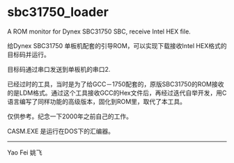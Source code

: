 # sbc31750\_loader
A ROM monitor for Dynex SBC31750 SBC, receive Intel HEX file.

给Dynex SBC31750 单板机配套的引导ROM，可以实现下载接收Intel HEX格式的目标码并运行。

目标码通过串口发送到单板机的串口2.

已经过时的工具，当时是为了给GCC－1750配套的，原版SBC31750的ROM接收的是LDM格式。通过这个工具接收GCC的Hex文件后，再经过迭代自举开发，用C语言编写了同样功能的高级版本，固化到ROM里，取代了本工具。

仅供参考。纪念一下2000年之前自己的工作。

CASM.EXE 是运行在DOS下的汇编器。

---- -----------
Yao Fei  姚飞 